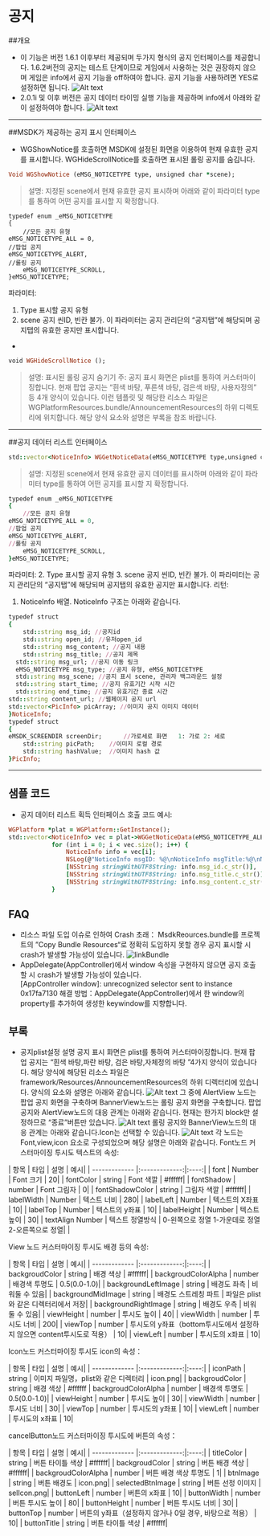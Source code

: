 ﻿공지
===

##개요
 - 이 기능은 버전 1.6.1 이후부터 제공되며 두가지 형식의 공지 인터페이스를 제공합니다. 1.6.2버전의 공지는 테스트 단계이므로 게임에서 사용하는 것은 권장하지 않으며 게임은 info에서 공지 기능을 off하여야 합니다. 공지 기능을 사용하려면 YES로 설정하면 됩니다.
![Alt text](./Announcement1.png)
 - 2.0.1i 및 이후 버전은 공지 데이터 타이밍 실행 기능을 제공하며 info에서 아래와 같이 설정하여야 합니다.
![Alt text](./Announcement2.png)
---

##MSDK가 제공하는 공지 표시 인터페이스
 - WGShowNotice를 호출하면 MSDK에 설정된 화면을 이용하여 현재 유효한 공지를 표시합니다. WGHideScrollNotice를 호출하면 표시된 롤링 공지를 숨김니다.
```ruby
Void WGShowNotice (eMSG_NOTICETYPE type, unsigned char *scene);
```
>설명: 지정된 scene에서 현재 유효한 공지 표시하며 아래와 같이 파라미터 type를 통하여 어떤 공지를 표시할 지 확정합니다.
```
typedef enum _eMSG_NOTICETYPE
{
	//모든 공지 유형
eMSG_NOTICETYPE_ALL = 0,
//팝업 공지
eMSG_NOTICETYPE_ALERT,
//롤링 공지
    eMSG_NOTICETYPE_SCROLL,
}eMSG_NOTICETYPE;
```
파라미터: 
1. Type 표시할 공지 유형
2. scene 공지 씬ID, 빈칸 불가. 이 파라미터는 공지 관리단의 “공지탭”에 해당되며 공지탭의 유효한 공지만 표시합니다.
 - 
```ruby
void WGHideScrollNotice ();
```
>설명: 표시된 롤링 공지 숨기기
주: 공지 표시 화면은 plist를 통하여 커스터마이징합니다. 현재 팝업 공지는 “흰색 바탕, 푸른색 바탕, 검은색 바탕, 사용자정의” 등 4개 양식이 있습니다. 이런 템플릿 및 해당한 리소스 파일은 WGPlatformResources.bundle/AnnouncementResources의 하위 디렉토리에 위치합니다. 해당 양식 요소와 설명은 부록을 참조 바랍니다.
---

##공지 데이터 리스트 인터페이스
```ruby
std::vector<NoticeInfo> WGGetNoticeData(eMSG_NOTICETYPE type,unsigned char *scene);
```
>설명: 지정된 scene에서 현재 유효한 공지 데이터를 표시하며 아래와 같이 파라미터 type를 통하여 어떤 공지를 표시할 지 확정합니다.
```ruby
typedef enum _eMSG_NOTICETYPE
{
	//모든 공지 유형
eMSG_NOTICETYPE_ALL = 0,
//팝업 공지
eMSG_NOTICETYPE_ALERT,
//롤링 공지
    eMSG_NOTICETYPE_SCROLL,
}eMSG_NOTICETYPE;
```
파라미터:
2. Type 표시할 공지 유형
3. scene 공지 씬ID, 빈칸 불가. 이 파라미터는 공지 관리단의 “공지탭”에 해당되며 공지탭의 유효한 공지만 표시합니다.
리턴:
1. NoticeInfo 배열. NoticeInfo 구조는 아래와 같습니다.
```ruby
typedef struct
{
    std::string msg_id; //공지id
    std::string open_id; //유저open_id
    std::string msg_content; //공지 내용
    std::string msg_title; //공지 제목
  std::string msg_url; //공지 이동 링크
  eMSG_NOTICETYPE msg_type; //공지 유형, eMSG_NOTICETYPE
  std::string msg_scene; //공지 표시 scene, 관리자 백그라운드 설정
  std::string start_time; //공지 유효기간 시작 시간
  std::string end_time; //공지 유효기간 종료 시간
std::string content_url; //웹페이지 공지 url
std::vector<PicInfo> picArray; //이미지 공지 이미지 데이터
}NoticeInfo; 
typedef struct
{
eMSDK_SCREENDIR screenDir;      //가로세로 화면   1: 가로 2: 세로
    std::string picPath;    //이미지 로컬 경로
    std::string hashValue;  //이미지 hash 값
}PicInfo; 
```


---

## 샘플 코드
 - 공지 데이터 리스트 획득 인터페이스 호출 코드 예시:
```ruby
WGPlatform *plat = WGPlatform::GetInstance();
std::vector<NoticeInfo> vec = plat->WGGetNoticeData(eMSG_NOTICETYPE_ALERT, (unsigned char *)[scene UTF8String]);
            for (int i = 0; i < vec.size(); i++) {
                NoticeInfo info = vec[i];
                NSLog(@"NoticeInfo msgID: %@\nNoticeInfo msgTitle:%@\nNoticeInfo msgContent:%@",
                [NSString stringWithUTF8String: info.msg_id.c_str()],
                [NSString stringWithUTF8String: info.msg_title.c_str()],
                [NSString stringWithUTF8String: info.msg_content.c_str()]);
            }
```
## FAQ
 - 리소스 파일 도입 이슈로 인하여 Crash 초래：
	MsdkReources.bundle를 프로젝트의 ”Copy Bundle Resources“로 정확히 도입하지 못할 경우 공지 표시할 시 crash가 발생할 가능성이 있습니다.
![linkBundle](./Crash_Annoucement.PNG)
 - AppDelegate(AppController)에서 window 속성을 구현하지 않으면 공지 호출할 시 crash가 발생할 가능성이 있습니다.	
	[AppController window]: unrecognized selector sent to instance 0x17fa7130
	해결 방법：AppDelegate(AppController)에서 한 window의 property를 추가하여 생성한 keywindow를 지향합니다.
## 부록
  - 공지plist설정 설명
    공지 표시 화면은 plist를 통하여 커스터마이징합니다. 현재 팝업 공지는 “흰색 바탕,파란 바탕, 검은 바탕,자체정의 바탕 ”4가지 양식이 있습니다다. 해당 양식에 해당된 리소스 파일은 framework/Resources/AnnouncementResources의 하위 디렉터리에 있습니다. 양식의 요소와 설명은 아래와 같습니다.
    ![Alt text](./Announcement_config.png)
    그 중에 AlertView 노드는 팝업 공지 화면을 구축하며 BannerView노드는 롤링 공지 화면을 구축합니다.
    팝업 공지와 AlertView노드의 대응 관계는 아래와 같습니다. 현재는 한가지 block만 설정하므로 “종료”버튼만 있습니다.
    ![Alt text](./Announcement_config2.png)
    롤링 공지와 BannerView노드의 대응 관계는 아래와 같습니다.Icon는 선택할 수 있습니다.
    ![Alt text](./Announcement_config3.png)
    각 노드는 Font,view,icon 요소로 구성되었으며 해당 설명은 아래와 같습니다.
Font노드 커스터마이징 투시도 텍스트의 속성:

| 항목	| 타입	| 설명	| 예시| 
| ------------- |:-------------:|:----:|
| font	| Number	| Font 크기	| 20| 
| fontColor	| string	| Font 색깔	| #ffffff| 
| fontShadow	| number	| Font 그림자	| 0| 
| fontShadowColor	| string	| 그림자 색깔	| #ffffff| 
| labelWidth	| Number	| 텍스트 너비	| 280| 
| labelLeft	| Number	| 텍스트의 X좌표	| 10| 
| labelTop	| Number	| 텍스트의 y좌표	| 10| 
| labelHeight	| Number	| 텍스트 높이	| 30| 
| textAlign	Number	| 텍스트 정열방식	| 0-왼쪽으로 정열 1-가운데로 정열 2-오른쪽으로 정열| |

View 노드 커스터마이징 투시도 배경 등의 속성:

| 항목	| 타입	| 설명	| 예시| 
| ------------- |:-------------:|:----:|
| backgroudColor	| string	| 배경 색상	| #ffffff| 
| backgroudColorAlpha	| number	| 배경색 투명도	| 0.5(0.0-1.0)| 
| backgroundLeftImage	| string	| 배경도 좌측	| 비워둘 수 있음| 
| backgroundMidImage	| string	| 배경도 스트레칭 파트 | 파일은 plist와 같은 디렉터리에서 저장| 
| backgroundRightImage	| string	| 배경도 우측	| 비워둘 수 있음| 
| viewHeight	| number	| 투시도 높이	| 40| 
| viewWidth	| number	| 투시도 너비	| 200| 
| viewTop	| number	| 투시도의 y좌표（bottom투시도에서 설정하지 않으면 content투시도로 적용）	| 10| 
| viewLeft	| number	| 투시도의 x좌표	| 10| 



Icon노드 커스터마이징 투시도 icon의 속성：
	
| 항목	| 타입	| 설명	| 예시| 
| ------------- |:-------------:|:----:|
| iconPath	| string	| 이미지 파일명，plist와 같은 디렉터리	| icon.png| 
| backgroudColor	| string	| 배경 색상	| #ffffff
| backgroudColorAlpha	| number	| 배경색 투명도	| 0.5(0.0-1.0)| 
| viewHeight	| number	| 투시도 높이	| 30| 
| viewWidth	| number	| 투시도 너비	| 30| 
| viewTop	| number	| 투시도의 y좌표	| 10| 
| viewLeft	| number	| 투시도의 x좌표 | 10| 


cancelButton노드 커스터마이징 투시도에 버튼의 속성：
	
| 항목	| 타입	| 설명	| 예시| 
| ------------- |:-------------:|:----:|
| titleColor	| string	| 버튼 타이틀 색상	| #ffffff| 
| backgroudColor	| string	| 버튼 배경 색상	| #ffffff| 
| backgroudColorAlpha	| number	| 버튼 배경 색상 투명도	| 1| 
| btnImage	| string	| 버튼 배경도	| icon.png| 
| selectedBtnImage	| string	| 버튼 선정 이미지	| selIcon.png| 
| buttonLeft	| number	| 버튼의 x좌표	| 10| 
| buttonWidth	| number	| 버튼 투시도 높이	| 80| 
| buttonHeight	| number	| 버튼 투시도 너비	| 30| 
| buttonTop	| number	| 버튼의 y좌표（설정하지 않거나 0일 경우, 바탕으로 적용）	| 10| 
| buttonTitle	| string	| 버튼 타이틀 색상	| #ffffff| 